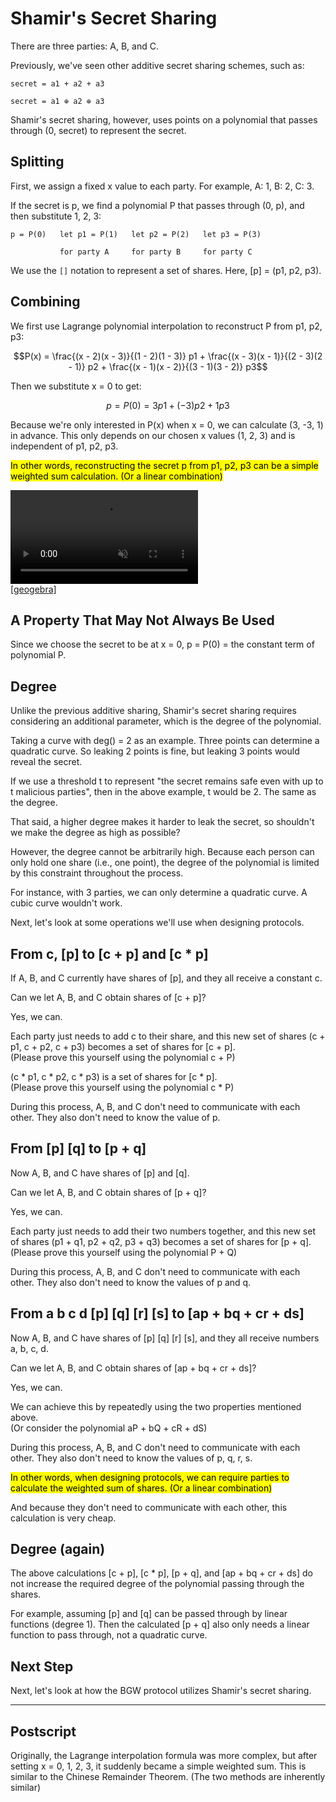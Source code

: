 # Shamir's Secret Sharing

There are three parties: A, B, and C.

Previously, we've seen other additive secret sharing schemes, such as:
```
secret = a1 + a2 + a3

secret = a1 ⊕ a2 ⊕ a3
```

Shamir's secret sharing, however, uses points on a polynomial that passes through (0, secret) to represent the secret.

## Splitting

First, we assign a fixed x value to each party. For example, A: 1, B: 2, C: 3.

If the secret is p, we find a polynomial P that passes through (0, p), and then substitute 1, 2, 3:
```
p = P(0)   let p1 = P(1)   let p2 = P(2)   let p3 = P(3)

           for party A     for party B     for party C
```

We use the `[]` notation to represent a set of shares. Here, [p] = (p1, p2, p3).

## Combining

We first use Lagrange polynomial interpolation to reconstruct P from p1, p2, p3:

$$P(x) = \frac{(x - 2)(x - 3)}{(1 - 2)(1 - 3)} p1 + \frac{(x - 3)(x - 1)}{(2 - 3)(2 - 1)} p2 + \frac{(x - 1)(x - 2)}{(3 - 1)(3 - 2)} p3$$

Then we substitute x = 0 to get:

$$p = P(0) = 3 p1 + (-3) p2 + 1 p3$$

Because we're only interested in P(x) when x = 0, we can calculate (3, -3, 1) in advance. This only depends on our chosen x values (1, 2, 3) and is independent of p1, p2, p3.

<mark>In other words, reconstructing the secret p from p1, p2, p3 can be a simple weighted sum calculation. (Or a linear combination)</mark>

<video src="images/Shamir-weighted-sum.mp4" controls autoplay="true" muted loop></video><br>
[[geogebra]](https://www.geogebra.org/calculator/a55ddkcg)

## A Property That May Not Always Be Used

Since we choose the secret to be at x = 0, p = P(0) = the constant term of polynomial P.

## Degree

Unlike the previous additive sharing, Shamir's secret sharing requires considering an additional parameter, which is the degree of the polynomial.

Taking a curve with deg() = 2 as an example. Three points can determine a quadratic curve. So leaking 2 points is fine, but leaking 3 points would reveal the secret.

If we use a threshold t to represent "the secret remains safe even with up to t malicious parties", then in the above example, t would be 2. The same as the degree.

That said, a higher degree makes it harder to leak the secret, so shouldn't we make the degree as high as possible?

However, the degree cannot be arbitrarily high. Because each person can only hold one share (i.e., one point), the degree of the polynomial is limited by this constraint throughout the process.

For instance, with 3 parties, we can only determine a quadratic curve. A cubic curve wouldn't work.

Next, let's look at some operations we'll use when designing protocols.

## From c, [p] to [c + p] and [c * p]

If A, B, and C currently have shares of [p], and they all receive a constant c.

Can we let A, B, and C obtain shares of [c + p]?

Yes, we can.

Each party just needs to add c to their share, and this new set of shares (c + p1, c + p2, c + p3) becomes a set of shares for [c + p].<br>
(Please prove this yourself using the polynomial c + P)

(c * p1, c * p2, c * p3) is a set of shares for [c * p].<br>
(Please prove this yourself using the polynomial c * P)

During this process, A, B, and C don't need to communicate with each other. They also don't need to know the value of p.

## From [p] [q] to [p + q]

Now A, B, and C have shares of [p] and [q].

Can we let A, B, and C obtain shares of [p + q]?

Yes, we can.

Each party just needs to add their two numbers together, and this new set of shares (p1 + q1, p2 + q2, p3 + q3) becomes a set of shares for [p + q].<br>
(Please prove this yourself using the polynomial P + Q)

During this process, A, B, and C don't need to communicate with each other. They also don't need to know the values of p and q.

## From a b c d [p] [q] [r] [s] to [ap + bq + cr + ds]

Now A, B, and C have shares of [p] [q] [r] [s], and they all receive numbers a, b, c, d.

Can we let A, B, and C obtain shares of [ap + bq + cr + ds]?

Yes, we can.

We can achieve this by repeatedly using the two properties mentioned above.<br>
(Or consider the polynomial aP + bQ + cR + dS)

During this process, A, B, and C don't need to communicate with each other. They also don't need to know the values of p, q, r, s.

<mark>In other words, when designing protocols, we can require parties to calculate the weighted sum of shares. (Or a linear combination)</mark>

And because they don't need to communicate with each other, this calculation is very cheap.

## Degree (again)

The above calculations [c + p], [c * p], [p + q], and [ap + bq + cr + ds] do not increase the required degree of the polynomial passing through the shares.

For example, assuming [p] and [q] can be passed through by linear functions (degree 1). Then the calculated [p + q] also only needs a linear function to pass through, not a quadratic curve.

## Next Step

Next, let's look at how the BGW protocol utilizes Shamir's secret sharing.

----
## Postscript

Originally, the Lagrange interpolation formula was more complex, but after setting x = 0, 1, 2, 3, it suddenly became a simple weighted sum. This is similar to the Chinese Remainder Theorem. (The two methods are inherently similar)

<script>
MathJax = {
  tex: {
    inlineMath: [['$', '$'], ['\\(', '\\)']]
  }
};
</script>
<script type="text/javascript" id="MathJax-script" async src="https://cdn.jsdelivr.net/npm/mathjax@3/es5/tex-mml-chtml.js">
</script>
